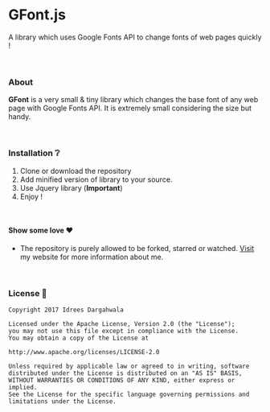 # GFont.js
A library which uses Google Fonts API to change fonts of web pages quickly !

<br>

### About 
<strong>GFont</strong> is a very small &amp; tiny library which changes the base font of any web page with Google Fonts API. 
It is extremely small considering the size but handy. 

<br>

### Installation :grey_question:
1. Clone or download the repository
2. Add minified version of library to your source.
3. Use Jquery library (<strong>Important</strong>) 
4. Enjoy !

<br>

#### Show some love :heart:
* The repository is purely allowed to be forked, starred or watched. <a href="https://goo.gl/fUWXSF">Visit</a> my website for more information about me. 

<br>

### License :scroll:
 
    Copyright 2017 Idrees Dargahwala

    Licensed under the Apache License, Version 2.0 (the "License");
    you may not use this file except in compliance with the License.
    You may obtain a copy of the License at

    http://www.apache.org/licenses/LICENSE-2.0

    Unless required by applicable law or agreed to in writing, software
    distributed under the License is distributed on an "AS IS" BASIS,
    WITHOUT WARRANTIES OR CONDITIONS OF ANY KIND, either express or implied.
    See the License for the specific language governing permissions and
    limitations under the License.
